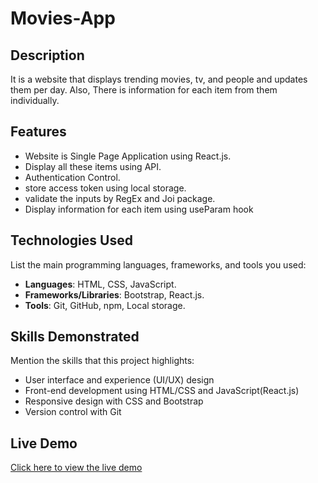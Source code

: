 # Movies-App

## Description
It is a website that displays trending movies, tv, and people and updates them per day. Also, There is information for each item from them individually.

## Features
- Website is Single Page Application using React.js.
- Display all these items using API.
- Authentication Control.
- store access token using local storage.
- validate the inputs by RegEx and Joi package.
- Display information for each item using useParam hook

## Technologies Used
List the main programming languages, frameworks, and tools you used:
- **Languages**: HTML, CSS, JavaScript.
- **Frameworks/Libraries**: Bootstrap, React.js.
- **Tools**: Git, GitHub, npm, Local storage.

## Skills Demonstrated
Mention the skills that this project highlights:
- User interface and experience (UI/UX) design
- Front-end development using HTML/CSS and JavaScript(React.js)
- Responsive design with CSS and Bootstrap
- Version control with Git

## Live Demo
[Click here to view the live demo](movies-app-eight-puce.vercel.app/)
